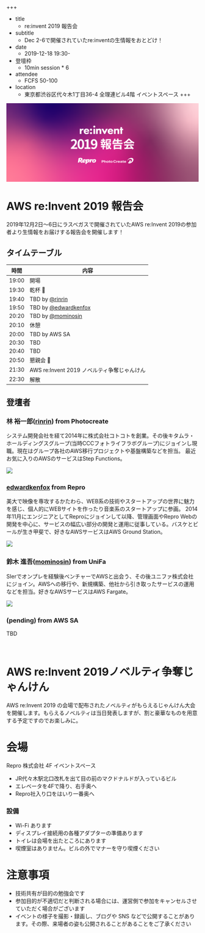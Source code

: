 +++
- title
  - re:invent 2019 報告会
- subtitle
  - Dec 2-6で開催されていたre:inventの生情報をおとどけ！
- date
  - 2019-12-18 19:30-
- 登壇枠
  - 10min session * 6
- attendee
  - FCFS 50-100
- location
  - 東京都渋谷区代々木1丁目36-4 全理連ビル4階 イベントスペース
+++

![](/other/re-invent-2019/re_invent_660_x_270.png)

# AWS re:Invent 2019 報告会

2019年12月2日〜6日にラスベガスで開催されていたAWS re:Invent 2019の参加者より生情報をお届けする報告会を開催します！

## タイムテーブル

時間  | 内容
---   | ---
19:00 | 開場
19:30 | 乾杯 :beers:
19:40 | TBD by [@rinrin](https://twitter.com/rinrinhhhh)
19:50 | TBD by [@edwardkenfox](https://twitter.com/edwardkenfox)
20:20 | TBD by [@mominosin](https://twitter.com/mominosin)
20:10 | 休憩
20:00 | TBD by AWS SA
20:30 | TBD
20:40 | TBD
20:50 | 懇親会 :beers:
21:30 | AWS re:Invent 2019 ノベルティ争奪じゃんけん
22:30 | 解散

## 登壇者

### 林 裕一郎([rinrin](https://twitter.com/rinrinhhhh)) from Photocreate

システム開発会社を経て2014年に株式会社コトコトを創業。その後キタムラ・ホールディングスグループ(当時CCCフォトライフラボグループ)にジョインし現職。現在はグループ各社のAWS移行プロジェクトや基盤構築などを担当。 最近お気に入りのAWSのサービスはStep Functions。

![](https://ja.gravatar.com/userimage/62816871/b4fd421f48f15009affaf9ec9a430629.jpg?size=200)

### [edwardkenfox](https://twitter.com/edwardkenfox) from Repro

美大で映像を専攻するかたわら、WEB系の技術やスタートアップの世界に魅力を感じ、個人的にWEBサイトを作ったり音楽系のスタートアップに参画。 2014年11月にエンジニアとしてReproにジョインして以降、管理画面やRepro Webの開発を中心に、サービスの幅広い部分の開発と運用に従事している。バスケとビールが生き甲斐で、好きなAWSサービスはAWS Ground Station。

![](https://pbs.twimg.com/profile_images/1184087422365126656/w184Adnh_200x200.jpg)

### 鈴木 進吾([mominosin](https://twitter.com/mominosin)) from UniFa

SIerでオンプレを経験後ベンチャーでAWSと出会う、その後ユニファ株式会社にジョイン。AWSへの移行や、新規構築、他社から引き取ったサービスの運用などを担当。好きなAWSサービスはAWS Fargate。

![](https://pbs.twimg.com/profile_images/1204944677918494725/W8DVcRWt_400x400.png)

### (pending) []() from AWS SA

TBD

![]()

# AWS re:Invent 2019ノベルティ争奪じゃんけん

AWS re:Invent 2019 の会場で配布されたノベルティがもらえるじゃんけん大会を開催します。もらえるノベルティは当日発表しますが、割と豪華なものを用意する予定ですのでお楽しみに。

# 会場

Repro 株式会社 4F イベントスペース

- JR代々木駅北口改札を出て目の前のマクドナルドが入っているビル
- エレベータを4Fで降り、右手奥へ
- Repro社入り口をはいり一番奥へ

### 設備

- Wi-Fi あります
- ディスプレイ接続用の各種アダプターの準備あります
- トイレは会場を出たところにあります
- 喫煙室はありません。ビルの外でマナーを守り喫煙ください

# 注意事項

- 技術共有が目的の勉強会です
- 参加目的が不適切だと判断される場合には、運営側で参加をキャンセルさせていただく場合がございます
- イベントの様子を撮影・録画し、ブログや SNS などで公開することがあります。その際、来場者の姿も公開されることがあることをご了承ください
